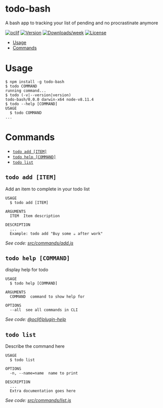 todo-bash
=========

A bash app to tracking your list of pending and no procrastinate anymore

[![oclif](https://img.shields.io/badge/cli-oclif-brightgreen.svg)](https://oclif.io)
[![Version](https://img.shields.io/npm/v/todo-bash.svg)](https://npmjs.org/package/todo-bash)
[![Downloads/week](https://img.shields.io/npm/dw/todo-bash.svg)](https://npmjs.org/package/todo-bash)
[![License](https://img.shields.io/npm/l/todo-bash.svg)](https://github.com/toti1212/todo-bash/blob/master/package.json)

<!-- toc -->
* [Usage](#usage)
* [Commands](#commands)
<!-- tocstop -->
# Usage
<!-- usage -->
```sh-session
$ npm install -g todo-bash
$ todo COMMAND
running command...
$ todo (-v|--version|version)
todo-bash/0.0.0 darwin-x64 node-v8.11.4
$ todo --help [COMMAND]
USAGE
  $ todo COMMAND
...
```
<!-- usagestop -->
# Commands
<!-- commands -->
* [`todo add [ITEM]`](#todo-add-item)
* [`todo help [COMMAND]`](#todo-help-command)
* [`todo list`](#todo-list)

## `todo add [ITEM]`

Add an item to complete in your todo list

```
USAGE
  $ todo add [ITEM]

ARGUMENTS
  ITEM  Item description

DESCRIPTION
  ...
  Example: todo add "Buy some ☕️ after work"
```

_See code: [src/commands/add.js](https://github.com/toti1212/todo-bash/blob/v0.0.0/src/commands/add.js)_

## `todo help [COMMAND]`

display help for todo

```
USAGE
  $ todo help [COMMAND]

ARGUMENTS
  COMMAND  command to show help for

OPTIONS
  --all  see all commands in CLI
```

_See code: [@oclif/plugin-help](https://github.com/oclif/plugin-help/blob/v2.1.6/src/commands/help.ts)_

## `todo list`

Describe the command here

```
USAGE
  $ todo list

OPTIONS
  -n, --name=name  name to print

DESCRIPTION
  ...
  Extra documentation goes here
```

_See code: [src/commands/list.js](https://github.com/toti1212/todo-bash/blob/v0.0.0/src/commands/list.js)_
<!-- commandsstop -->

